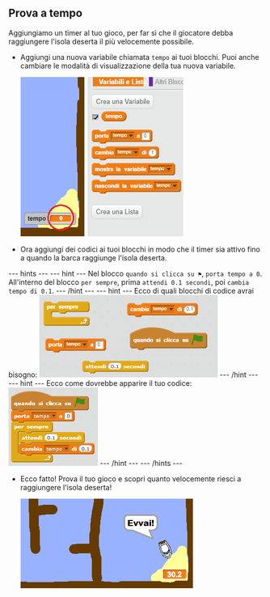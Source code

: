## Prova a tempo

Aggiungiamo un timer al tuo gioco, per far sì che il giocatore debba raggiungere l'isola deserta il più velocemente possibile.

+ Aggiungi una nuova variabile chiamata `tempo` ai tuoi blocchi. Puoi anche cambiare le modalità di visualizzazione della tua nuova variabile.
    
    ![screenshot](images/boat-variable.png)

+ Ora aggiungi dei codici ai tuoi blocchi in modo che il timer sia attivo fino a quando la barca raggiunge l'isola deserta.

\--- hints \--- \--- hint \--- Nel blocco `quando si clicca su ⚑`, `porta tempo a 0`. All'interno del blocco `per sempre`, prima `attendi 0.1 secondi`, poi `cambia tempo di 0.1`. \--- /hint \--- \--- hint \--- Ecco di quali blocchi di codice avrai bisogno: ![screenshot](images/boat-time-blocks.png) \--- /hint \--- \--- hint \--- Ecco come dovrebbe apparire il tuo codice: ![screenshot](images/boat-time-code.png) \--- /hint \--- \--- /hints \---

+ Ecco fatto! Prova il tuo gioco e scopri quanto velocemente riesci a raggiungere l'isola deserta!
    
    ![screenshot](images/boat-variable-test.png)
